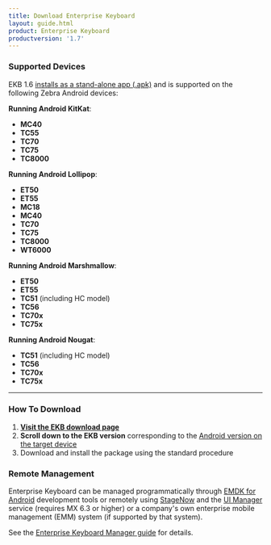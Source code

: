 ```yaml
---
title: Download Enterprise Keyboard
layout: guide.html
product: Enterprise Keyboard
productversion: '1.7'
---
```


### Supported Devices

EKB 1.6 <u>installs as a stand-alone app (.apk)</u> and is supported on the following Zebra Android devices: 

**Running Android KitKat**: 

* **MC40**
* **TC55**
* **TC70**
* **TC75**
* **TC8000**

**Running Android Lollipop**: 

* **ET50**
* **ET55**
* **MC18**
* **MC40**
* **TC70**
* **TC75**
* **TC8000**
* **WT6000**

**Running Android Marshmallow**: 

* **ET50**
* **ET55**
* **TC51** (including HC model)
* **TC56**
* **TC70x**
* **TC75x** 

**Running Android Nougat**: 

* **TC51** (including HC model)
* **TC56**
* **TC70x**
* **TC75x** 


<!-- 
SC shows support for M, L, KK on: 
- ET50
- ET55
- MC40
- TC51
- TC55
- TC56
- TC70
- TC70x
- TC75
- TC75x
- TC8000
-->

<!-- 
**NOTE**: The ability install OS Updates on Zebra devices running Android Lollipop has been disabled. **Enterprise Keyboard versions prior to 1.4 install as an OS update and therefore cannot be installed on devices running Lollipop**. For more information, please [contact a Zebra representative or partner](https://www.zebra.com/us/en/about-zebra/contact-zebra.html). 
-->

-----

### How To Download

1. **[Visit the EKB download page](https://www.zebra.com/us/en/support-downloads/software/productivity-apps/enterprise-keyboard.html)**
2. **Scroll down to the EKB version** corresponding to the <u>Android version on the target device</u>
3. Download and install the package using the standard procedure

### Remote Management
Enterprise Keyboard can be managed programmatically through [EMDK for Android](../../../../emdk-for-android) development tools or remotely using [StageNow](../../../../) and the [UI Manager](/mx/uimgr/) service (requires MX 6.3 or higher) or a company's own enterprise mobile management (EMM) system (if supported by that system). 

See the [Enterprise Keyboard Manager guide](../../../../mx/enterprisekeyboardmgr) for details.

